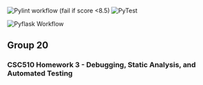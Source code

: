 

![Pylint workflow (fail if score <8.5)](https://github.com/SE-Group20/git-homework3/actions/workflows/pylint.yml/badge.svg)
![PyTest](https://github.com/SE-Group20/git-homework3/actions/workflows/test.yml/badge.svg)

![Pyflask Workflow](https://github.com/SE-Group20/G20-homework3/actions/workflows/pyflakes.yml/badge.svg)

## Group 20

### CSC510 Homework 3 - Debugging, Static Analysis, and Automated Testing
